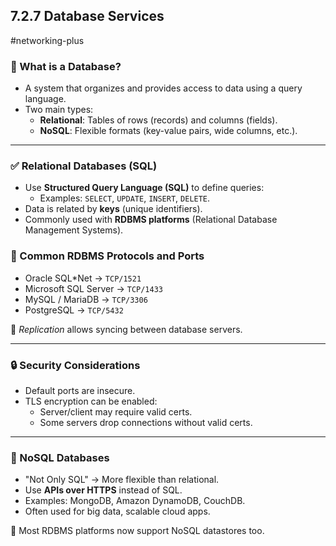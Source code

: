 ## 7.2.7 Database Services
#networking-plus

### 🧱 What is a Database?
- A system that organizes and provides access to data using a query language.
- Two main types:
  - **Relational**: Tables of rows (records) and columns (fields).
  - **NoSQL**: Flexible formats (key-value pairs, wide columns, etc.).

---

### ✅ Relational Databases (SQL)
- Use **Structured Query Language (SQL)** to define queries:
  - Examples: `SELECT`, `UPDATE`, `INSERT`, `DELETE`.
- Data is related by **keys** (unique identifiers).
- Commonly used with **RDBMS platforms** (Relational Database Management Systems).

### 🔗 Common RDBMS Protocols and Ports
- Oracle SQL\*Net → `TCP/1521`
- Microsoft SQL Server → `TCP/1433`
- MySQL / MariaDB → `TCP/3306`
- PostgreSQL → `TCP/5432`

🧱 *Replication* allows syncing between database servers.

---

### 🔒 Security Considerations
- Default ports are insecure.
- TLS encryption can be enabled:
  - Server/client may require valid certs.
  - Some servers drop connections without valid certs.

---

### 🧱 NoSQL Databases
- "Not Only SQL" → More flexible than relational.
- Use **APIs over HTTPS** instead of SQL.
- Examples: MongoDB, Amazon DynamoDB, CouchDB.
- Often used for big data, scalable cloud apps.

🧱 Most RDBMS platforms now support NoSQL datastores too.

